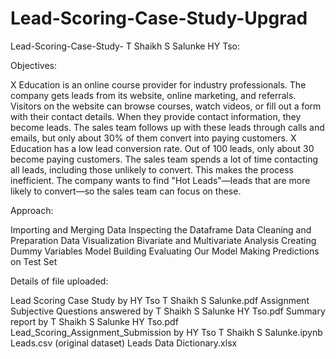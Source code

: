# Lead-Scoring-Case-Study-Upgrad
Lead-Scoring-Case-Study- T Shaikh S Salunke HY Tso:

Objectives:

X Education is an online course provider for industry professionals. The company gets leads from its website, online marketing, and referrals. Visitors on the website can browse courses, watch videos, or fill out a form with their contact details. When they provide contact information, they become leads. The sales team follows up with these leads through calls and emails, but only about 30% of them convert into paying customers.
X Education has a low lead conversion rate. Out of 100 leads, only about 30 become paying customers. The sales team spends a lot of time contacting all leads, including those unlikely to convert. This makes the process inefficient. The company wants to find "Hot Leads"—leads that are more likely to convert—so the sales team can focus on these.

Approach:

Importing and Merging Data
Inspecting the Dataframe
Data Cleaning and Preparation
Data Visualization
Bivariate and Multivariate Analysis
Creating Dummy Variables
Model Building
Evaluating Our Model
Making Predictions on Test Set

Details of file uploaded:

Lead Scoring Case Study by HY Tso T Shaikh S Salunke.pdf
Assignment Subjective Questions answered by T Shaikh S Salunke HY Tso.pdf
Summary report by T Shaikh S Salunke HY Tso.pdf
Lead_Scoring_Assignment_Submission by HY Tso T Shaikh S Salunke.ipynb
Leads.csv (original dataset)
Leads Data Dictionary.xlsx

